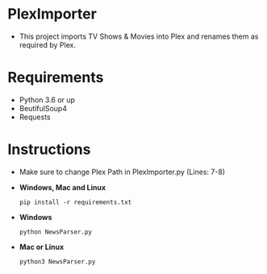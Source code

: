 # PlexImporter
- This project imports TV Shows & Movies into Plex and renames them as required by Plex.

# Requirements
- Python 3.6 or up
- BeutifulSoup4
- Requests

# Instructions 
- Make sure to change Plex Path in PlexImporter.py (Lines: 7-8)

- **Windows, Mac and Linux**
  ``` 
  pip install -r requirements.txt
  ```
- **Windows**
  ```
  python NewsParser.py
  ```
- **Mac or Linux**
  ```
  python3 NewsParser.py
  ```
